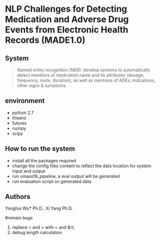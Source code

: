 # NLP Challenges for Detecting Medication and Adverse Drug Events from Electronic Health Records (MADE1.0)

## System
> Named entity recognition (NER): develop systems to automatically detect mentions of medication name and its attributes (dosage, frequency, route, duration), as well as mentions of ADEs, indications, other signs & symptoms.

## environment
- python 2.7
- theano
- futures
- numpy
- scipy

## How to run the system
- install all the packages required
- change the config files content to reflect the data location for system input and output
- run umass18_pipeline, a eval output will be generated
- run evaluation script on generated data

## Authors
Yonghui Wu* Ph.D., Xi Yang Ph.D.

#remain bugs
1. replace < and > with &lt; and &rt;
2. debug length calculation